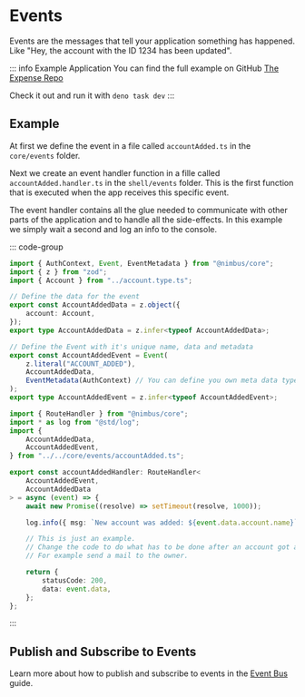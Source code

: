 # Events

Events are the messages that tell your application something has happened.  
Like "Hey, the account with the ID 1234 has been updated".

::: info Example Application
You can find the full example on GitHub [The Expense Repo](https://github.com/overlap-dev/Nimbus/tree/main/examples/the-expense)

Check it out and run it with `deno task dev`
:::

## Example

At first we define the event in a file called `accountAdded.ts` in the `core/events` folder.

Next we create an event handler function in a fille called `accountAdded.handler.ts` in the `shell/events` folder. This is the first function that is executed when the app receives this specific event.

The event handler contains all the glue needed to communicate with other parts of the application and to handle all the side-effects. In this example we simply wait a second and log an info to the console.

::: code-group

```typescript [Core]
import { AuthContext, Event, EventMetadata } from "@nimbus/core";
import { z } from "zod";
import { Account } from "../account.type.ts";

// Define the data for the event
export const AccountAddedData = z.object({
    account: Account,
});
export type AccountAddedData = z.infer<typeof AccountAddedData>;

// Define the Event with it's unique name, data and metadata
export const AccountAddedEvent = Event(
    z.literal("ACCOUNT_ADDED"),
    AccountAddedData,
    EventMetadata(AuthContext) // You can define you own meta data type if needed
);
export type AccountAddedEvent = z.infer<typeof AccountAddedEvent>;
```

```typescript [Shell]
import { RouteHandler } from "@nimbus/core";
import * as log from "@std/log";
import {
    AccountAddedData,
    AccountAddedEvent,
} from "../../core/events/accountAdded.ts";

export const accountAddedHandler: RouteHandler<
    AccountAddedEvent,
    AccountAddedData
> = async (event) => {
    await new Promise((resolve) => setTimeout(resolve, 1000));

    log.info({ msg: `New account was added: ${event.data.account.name}` });

    // This is just an example.
    // Change the code to do what has to be done after an account got added.
    // For example send a mail to the owner.

    return {
        statusCode: 200,
        data: event.data,
    };
};
```

:::

## Publish and Subscribe to Events

Learn more about how to publish and subscribe to events in the [Event Bus](/guide/core/event-bus.md) guide.
